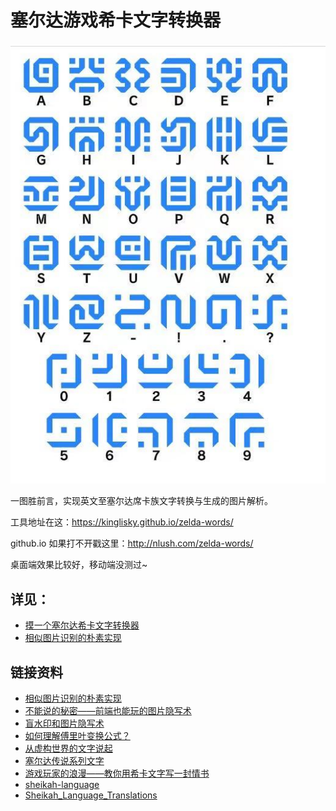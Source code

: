 # 塞尔达游戏希卡文字转换器

![字典](./map.jpeg)

一图胜前言，实现英文至塞尔达席卡族文字转换与生成的图片解析。

工具地址在这：https://kinglisky.github.io/zelda-words/

github.io 如果打不开戳这里：http://nlush.com/zelda-words/

桌面端效果比较好，移动端没测过~

## 详见：

- [摸一个塞尔达希卡文字转换器](https://juejin.cn/post/6935836863844319239/)
- [相似图片识别的朴素实现](https://juejin.cn/post/6926181310868226061)

## 链接资料
- [相似图片识别的朴素实现](https://juejin.cn/post/6926181310868226061)
- [不能说的秘密——前端也能玩的图片隐写术](http://www.alloyteam.com/2016/03/image-steganography/)
- [盲水印和图片隐写术](https://ulyc.github.io/2019/03/15/%E7%9B%B2%E6%B0%B4%E5%8D%B0%E5%92%8C%E5%9B%BE%E7%89%87%E9%9A%90%E5%86%99%E6%9C%AF/)
- [如何理解傅里叶变换公式？](https://www.zhihu.com/question/19714540)
- [从虚构世界的文字说起](https://3type.cn/3typezine/typebites/01.html)
- [塞尔达传说系列文字](https://www.chikyukotobamura.org/muse/wr_fiction_3.html)
- [游戏玩家的浪漫——教你用希卡文字写一封情书](https://sspai.com/post/65081)
- [sheikah-language](https://www.dcode.fr/sheikah-language)
- [Sheikah_Language_Translations](https://zelda.gamepedia.com/Sheikah_Language_Translations)